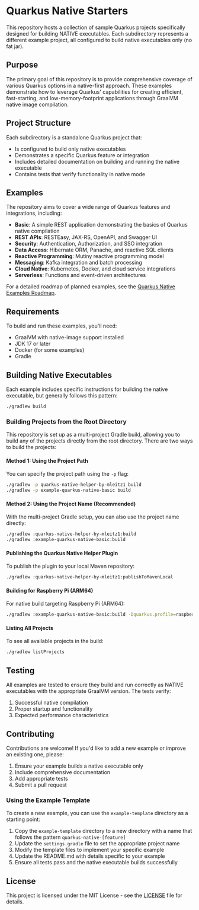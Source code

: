 # Quarkus Native Starters

This repository hosts a collection of sample Quarkus projects specifically designed for building NATIVE executables. Each subdirectory represents a different example project, all configured to build native executables only (no fat jar).

## Purpose

The primary goal of this repository is to provide comprehensive coverage of various Quarkus options in a native-first approach. These examples demonstrate how to leverage Quarkus' capabilities for creating efficient, fast-starting, and low-memory-footprint applications through GraalVM native image compilation.

## Project Structure

Each subdirectory is a standalone Quarkus project that:
- Is configured to build only native executables
- Demonstrates a specific Quarkus feature or integration
- Includes detailed documentation on building and running the native executable
- Contains tests that verify functionality in native mode

## Examples

The repository aims to cover a wide range of Quarkus features and integrations, including:

- **Basic**: A simple REST application demonstrating the basics of Quarkus native compilation
- **REST APIs**: RESTEasy, JAX-RS, OpenAPI, and Swagger UI
- **Security**: Authentication, Authorization, and SSO integration
- **Data Access**: Hibernate ORM, Panache, and reactive SQL clients
- **Reactive Programming**: Mutiny reactive programming model
- **Messaging**: Kafka integration and batch processing
- **Cloud Native**: Kubernetes, Docker, and cloud service integrations
- **Serverless**: Functions and event-driven architectures

For a detailed roadmap of planned examples, see the [Quarkus Native Examples Roadmap](quarkus-native-examples-roadmap.md).

## Requirements

To build and run these examples, you'll need:

- GraalVM with native-image support installed
- JDK 17 or later
- Docker (for some examples)
- Gradle

## Building Native Executables

Each example includes specific instructions for building the native executable, but generally follows this pattern:

```bash
./gradlew build
```

### Building Projects from the Root Directory

This repository is set up as a multi-project Gradle build, allowing you to build any of the projects directly from the root directory. There are two ways to build the projects:

#### Method 1: Using the Project Path

You can specify the project path using the `-p` flag:

```bash
./gradlew -p quarkus-native-helper-by-mleitz1 build
./gradlew -p example-quarkus-native-basic build
```

#### Method 2: Using the Project Name (Recommended)

With the multi-project Gradle setup, you can also use the project name directly:

```bash
./gradlew :quarkus-native-helper-by-mleitz1:build
./gradlew :example-quarkus-native-basic:build
```

#### Publishing the Quarkus Native Helper Plugin

To publish the plugin to your local Maven repository:

```bash
./gradlew :quarkus-native-helper-by-mleitz1:publishToMavenLocal
```

#### Building for Raspberry Pi (ARM64)

For native build targeting Raspberry Pi (ARM64):

```bash
./gradlew :example-quarkus-native-basic:build -Dquarkus.profile=raspberry -Dquarkus.package.type=native
```

#### Listing All Projects

To see all available projects in the build:

```bash
./gradlew listProjects
```

## Testing

All examples are tested to ensure they build and run correctly as NATIVE executables with the appropriate GraalVM version. The tests verify:

1. Successful native compilation
2. Proper startup and functionality
3. Expected performance characteristics

## Contributing

Contributions are welcome! If you'd like to add a new example or improve an existing one, please:

1. Ensure your example builds a native executable only
2. Include comprehensive documentation
3. Add appropriate tests
4. Submit a pull request

### Using the Example Template

To create a new example, you can use the `example-template` directory as a starting point:

1. Copy the `example-template` directory to a new directory with a name that follows the pattern `quarkus-native-[feature]`
2. Update the `settings.gradle` file to set the appropriate project name
3. Modify the template files to implement your specific example
4. Update the README.md with details specific to your example
5. Ensure all tests pass and the native executable builds successfully

## License

This project is licensed under the MIT License - see the [LICENSE](LICENSE) file for details.
